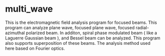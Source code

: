 # multi_wave
This is the electromagnetic field analysis program for focused beams.
This program can analyze plane wave, focused plane wave, focused radial-azimuthal polarized beam.
In additon, spiral phase modulated beam ( like a Laguerre Gaussian beam ), and Bessel beam can be analyzed. 
This program also supports superposition of these beams. The analysis method used here based on Fourier optics.

